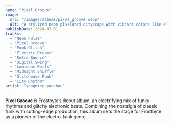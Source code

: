 ```yaml
---
name: "Pixel Groove"
image:
  src: "/images/albums/pixel_groove.webp"
  alt: "A stylized neon pixelated cityscape with vibrant colors like electric blue, pink, and purple, featuring a glowing equalizer integrated into the skyline."
publishDate: 2024-07-01
tracks:
  - "Neon Pulse"
  - "Pixel Groove"
  - "Funk Glitch"
  - "Electric Dreams"
  - "Retro Bounce"
  - "Digital Swing"
  - "Luminous Beats"
  - "Midnight Shuffle"
  - "Glitchwave Funk"
  - "City Rhythm"
artist: "yongming-yanshou"
---
```


**Pixel Groove** is Frostbyte’s debut album, an electrifying mix of funky rhythms and glitchy electronic beats. Combining the nostalgia of classic funk with cutting-edge production, this album sets the stage for Frostbyte as a pioneer of the electro-funk genre.
